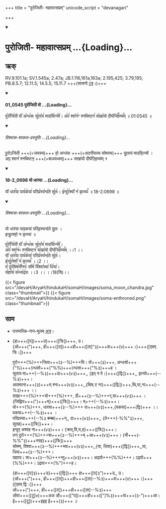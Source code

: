 +++
title = "पुरोजिती- महावात्सप्रम्"
unicode_script = "devanagari"

+++
<div class="js_include" includetitle="false" newlevelforh1="1" unfilled url="/vedAH_sAma/paravastu-saama/devaH/somaH/purojitI-vo-mahAvAtsapram/">
<details open><summary><h1>पुरोजिती- महावात्सप्रम् ...{Loading}...</h1></summary>

## ऋक्
RV.9.101.1a; SV.1.545a; 2.47a; JB.1.116,161a,163a; 2.195,425; 3.79,195; PB.8.5.7; 12.11.5; 14.5.5; 15.11.7 +++(सायणो [ऽत्र](https://archive.org/stream/RgVedaWithSayanasCommentaryPart4/rv_sayanabhasya_part4#page/n339/mode/2up&sa=D&ust=1542425956295000)।)+++

<div class="js_include" includetitle="false" newlevelforh1="3" unfilled="" url="/vedAH_sAma/kauthumam/saMhitA/vishvAsa-prastutiH/1_pUrvArchikaH/6/2/01_0545_purojitI_vo.md">
<details open><summary><h4>01_0545 पुरोजिती वो ...{Loading}...</h4></summary>

पु꣣रो꣡जि꣢ती वो꣣ अ꣡न्ध꣢सः सु꣣ता꣡य꣢ मादयि꣣त्न꣡वे꣢। अ꣢प꣣ श्वा꣡न꣢ꣳ श्नथिष्टन꣣ स꣡खा꣢यो दीर्घजि꣣꣬ह्व्य꣢꣯म् ॥ 01:0545 ॥

<div class="js_include" newlevelforh1="2" title="विश्वास-शाकल-प्रस्तुतिः" unfilled="" url="/vedAH_Rk/shAkalam/saMhitA/vishvAsa-prastutiH/09/101/01_purojitI_vo.md">
<details open><summary><h6>विश्वास-शाकल-प्रस्तुतिः ...{Loading}...</h6></summary>


पु॒रोऽजि॑ती +++(=जयस्य)+++ वो॒ अन्ध॑सः +++(=अदनीयस्य सोमस्य)+++ सु॒ताय॑ मादयि॒त्नवे॑ ।  
अप॒ श्वानं॑ श्नथिष्टन॒ +++(=बाधयध्वम्)+++ सखा॑यो दीर्घजि॒ह्व्य॑म् १   

</details>
</div>
</details>
</div>
<div class="js_include" includetitle="false" newlevelforh1="3" unfilled="" url="/vedAH_sAma/kauthumam/saMhitA/vishvAsa-prastutiH/4_uttarArchikaH/1/1/18-2_0698_yo_dhArayA.md">
<details open><summary><h4>18-2_0698 यो धारया ...{Loading}...</h4></summary>

यो꣡ धार꣢꣯या पाव꣣क꣡या꣢ परिप्र꣣स्य꣡न्द꣢ते सु꣣तः꣢। इ꣢न्दु꣣र꣢श्वो꣣ न꣡ कृत्व्यः꣢꣯ ॥ 18-2:0698 ॥

<div class="js_include" newlevelforh1="2" title="विश्वास-शाकल-प्रस्तुतिः" unfilled="" url="/vedAH_Rk/shAkalam/saMhitA/vishvAsa-prastutiH/09/101/02_yo_dhArayA.md">
<details open><summary><h6>विश्वास-शाकल-प्रस्तुतिः ...{Loading}...</h6></summary>


यो धार॑या पाव॒कया॑ परिप्र॒स्यन्द॑ते सु॒तः ।  
इन्दु॒रश्वो॒ न कृत्व्यः॑ ॥

</details>
</div>
</details>
</div>
<div class="js_include" includetitle="false" newlevelforh1="3" unfilled="" url="/vedAH_sAma/kauthumam/saMhitA/vishvAsa-prastutiH/4_uttarArchikaH/1/1/18-3_0699_tan_duroShamabhInaraH.md"></div>  

पु꣣रो꣡जि꣢ती वो꣣ अ꣡न्ध꣢सः सु꣣ता꣡य꣢ मादयि꣣त्न꣡वे꣢।  
अ꣢प꣣ श्वा꣡न꣢ᳱ श्नथिष्टन꣣ स꣡खा꣢यो दीर्घजि꣣꣬ह्व्य꣢꣯म् ।।1 ।।  
यो꣡ धार꣢꣯या पाव꣣क꣡या꣢ परिप्र꣣स्य꣡न्द꣢ते सु꣣तः꣢।  
इ꣢न्दु꣣र꣢श्वो꣣ न꣡ कृत्व्यः꣢꣯ ।।2 ।।  
तं꣢ दु꣣रो꣡ष꣢म꣣भी꣡नरः꣣ सो꣡मं꣢ वि꣣श्वा꣡च्या꣢ धि꣣या꣢।  
य꣣ज्ञा꣡य꣢ स꣣न्त्व꣡द्र꣢यः ।।3 ।। ।।18(यि)।।

{{< figure src="/devaH/AryaH/hindukaH/somaH/images/soma_moon_chandra.jpg"  class="thumbnail">}}
{{< figure src="/devaH/AryaH/hindukaH/somaH/images/soma-enthroned.png"  class="thumbnail">}}


## साम

- पारम्परिक-गान-मूलम् [अत्र](https://sanskritdocuments.org/sites/pssramanujaswamy/AASHEERVACHANA%20SAAMAANI.pdf&sa=D&ust=1542425956296000)।
- <div caption="रामानुजार्यः 1974 " class="audioEmbed" src="https://archive
.org/download/jaiminIya-sAma-gAna-paravastu-tradition-rAmAnuja/mahAvAtsapram.mp3"></div>
<div caption="गोपालार्यः 2015  " class="audioEmbed" src="https://archive
.org/download/jaiminIya-sAma-gAna-paravastu-tradition-gopAla-2015/mahAvAtsapram.mp3"></div>
<div caption="गोपालपवनयोर् अनुवचनम् 2015 1x" class="audioEmbed" src="https://archive
.org/download/jaiminIya-sAma-gAna-paravastu-tradition-anuvachanam-gopAla-pavana-2015/mahAvAtsapram.mp3"></div>
<div caption="गोपालपवनयोर् अनुवचनम् 2015 1.5x" class="audioEmbed" src="https://archive
.org/download/jaiminIya-sAma-gAna-paravastu-tradition-anuvachanam-gopAla-pavana-2015-150p-speed/mahAvAtsapram.mp3"></div>

{हा+++([प])+++उ}+++([त्रिः])+++,  उ।  
{ओ+++(")+++, हॊ+++([त])+++हो+++([ता]"३)+++वा+++(v)+++।}+++([एवम् त्रिः।])+++

पुरो+++(%)+++जिता+++(३--%)+++यि। वो+++(३)+++, अन्धसो+++("%)+++ऽन्धसो+++("%%)+++ऽन्धसा+++("%३)+++ह ।  
सुताय मा+++(--%३)+++दा+++(v३)+++,, {इत् न वे।}+++([द्विः])+++,, इत्नवे+++(--%३)+++।  
अपश्वाना+++(३)+++म् श्ना+++(v३)+++,,{थिष् ट ना}+++([द्विः])+++,थि,ष्ट,ना+++(--%३)+++ ।।  
सखा+++(%)+++यो+++(%)+++, दी+++(३--%)+++र्,घा+++(v३)+++ । {जिह्विय+++(")+++म्}+++([त्रिः])+++। म्+++(--%३)+++।  
यो+++(%)+++, धारया+++(३--%)+++ पा+++(v३)+++,{वकया}+++(द्विः)+++ ।। वकया+++(--%३)+++ ।  
परिप्रस्या+++(--%३ ~~श्न्या~~)+++न्,, दा+++(v३)+++,, {ते+++(-%%"३)+++, सुतह}+++([त्रिः])+++।  
इन्दुर् अश्वह ना+++(v३)+++। {क्रत्,वि,य,ह}+++([त्रिः])+++।  
तन्  दुरो+++(%)+++षा+++(३--%)+++म् +आ+++(v३)+++। {भी+++(-%%"३)+++नरह}+++([त्रिः])+++  
सोमम्, विश्वा+++(३--%)+++च्या+++(v३)+++,,{या, धिया}+++([द्विः])+++,,या, धिया+++(३--%)+++।  
यज्ञाय। सा+++(३--%)+++न्तु+++(v३)+++। अद्रयो+++(%%)+++। ऽद्रयो+++(%%)+++। ऽद्रया+++(%")+++ह।    

{हा+++([प]३)+++उ}+++([द्विः])+++ हा+++([प]३")+++उ,, उ।  
{ओ+++(")+++, हॊ+++([त])+++हो+++([ता]--%३)+++वा+++(v)+++।}+++([एवम् द्विः।])+++  
ओ+++(")+++, हॊ+++([त])+++हो+++([ता]--%३)+++  
ऒवा+++([टू]v)+++अअ औ+++(["प])+++हो+++(["]%३)+++वा+++(३-")+++आ।  
ई+++([टू])+++इइइ ई+++(३)+++ ॥
</details>
</div>